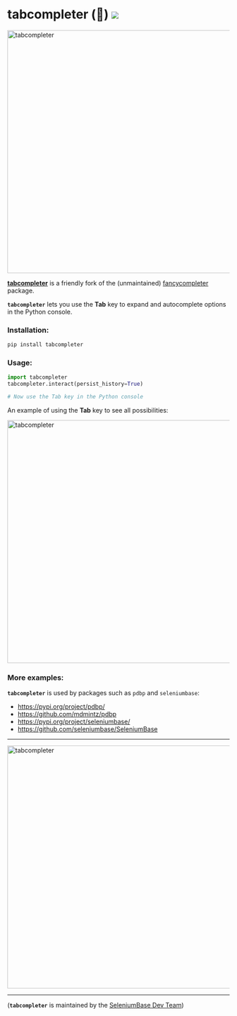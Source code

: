 # tabcompleter (📃) [![](https://img.shields.io/pypi/v/tabcompleter.svg)](https://pypi.python.org/pypi/tabcompleter)

<img width="550" alt="tabcompleter" src="https://user-images.githubusercontent.com/6788579/204385233-838cbfbf-6ec7-4b45-812c-d0c2556a82e8.png">

**[tabcompleter](https://github.com/mdmintz/tabcompleter)** is a friendly fork of the (unmaintained) [fancycompleter](https://github.com/pdbpp/fancycompleter) package.

**``tabcompleter``** lets you use the **Tab** key to expand and autocomplete options in the Python console.

### Installation:

```bash
pip install tabcompleter
```

### Usage:

```python
import tabcompleter
tabcompleter.interact(persist_history=True)

# Now use the Tab key in the Python console
```

An example of using the **Tab** key to see all possibilities:

<img width="550" alt="tabcompleter" src="https://user-images.githubusercontent.com/6788579/204386211-5fc44f73-e29f-4e87-b0ca-bb8ea69217af.png">

### More examples:

**``tabcompleter``** is used by packages such as ``pdbp`` and ``seleniumbase``:

* https://pypi.org/project/pdbp/
* https://github.com/mdmintz/pdbp
* https://pypi.org/project/seleniumbase/
* https://github.com/seleniumbase/SeleniumBase

--------

<img width="550" alt="tabcompleter" src="https://user-images.githubusercontent.com/6788579/204411997-34d199c6-4a84-4fb4-96ec-8e3ed6374ece.png">

--------

(**``tabcompleter``** is maintained by the [SeleniumBase Dev Team](https://github.com/seleniumbase/SeleniumBase))
